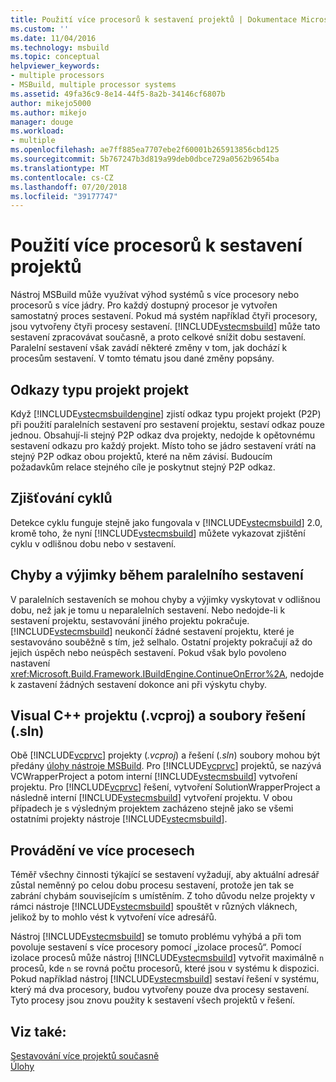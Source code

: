 ```yaml
---
title: Použití více procesorů k sestavení projektů | Dokumentace Microsoftu
ms.custom: ''
ms.date: 11/04/2016
ms.technology: msbuild
ms.topic: conceptual
helpviewer_keywords:
- multiple processors
- MSBuild, multiple processor systems
ms.assetid: 49fa36c9-8e14-44f5-8a2b-34146cf6807b
author: mikejo5000
ms.author: mikejo
manager: douge
ms.workload:
- multiple
ms.openlocfilehash: ae7ff885ea7707ebe2f60001b265913856cbd125
ms.sourcegitcommit: 5b767247b3d819a99deb0dbce729a0562b9654ba
ms.translationtype: MT
ms.contentlocale: cs-CZ
ms.lasthandoff: 07/20/2018
ms.locfileid: "39177747"
---
```

# <a name="use-multiple-processors-to-build-projects"></a>Použití více procesorů k sestavení projektů
Nástroj MSBuild může využívat výhod systémů s více procesory nebo procesorů s více jádry. Pro každý dostupný procesor je vytvořen samostatný proces sestavení. Pokud má systém například čtyři procesory, jsou vytvořeny čtyři procesy sestavení. [!INCLUDE[vstecmsbuild](../extensibility/internals/includes/vstecmsbuild_md.md)] může tato sestavení zpracovávat současně, a proto celkové snížit dobu sestavení. Paralelní sestavení však zavádí některé změny v tom, jak dochází k procesům sestavení. V tomto tématu jsou dané změny popsány.  
  
## <a name="project-to-project-references"></a>Odkazy typu projekt projekt  
 Když [!INCLUDE[vstecmsbuildengine](../msbuild/includes/vstecmsbuildengine_md.md)] zjistí odkaz typu projekt projekt (P2P) při použití paralelních sestavení pro sestavení projektu, sestaví odkaz pouze jednou. Obsahují-li stejný P2P odkaz dva projekty, nedojde k opětovnému sestavení odkazu pro každý projekt. Místo toho se jádro sestavení vrátí na stejný P2P odkaz obou projektů, které na něm závisí. Budoucím požadavkům relace stejného cíle je poskytnut stejný P2P odkaz.  
  
## <a name="cycle-detection"></a>Zjišťování cyklů  
 Detekce cyklu funguje stejně jako fungovala v [!INCLUDE[vstecmsbuild](../extensibility/internals/includes/vstecmsbuild_md.md)] 2.0, kromě toho, že nyní [!INCLUDE[vstecmsbuild](../extensibility/internals/includes/vstecmsbuild_md.md)] můžete vykazovat zjištění cyklu v odlišnou dobu nebo v sestavení.  
  
## <a name="errors-and-exceptions-during-parallel-builds"></a>Chyby a výjimky během paralelního sestavení  
 V paralelních sestaveních se mohou chyby a výjimky vyskytovat v odlišnou dobu, než jak je tomu u neparalelních sestavení. Nebo nedojde-li k sestavení projektu, sestavování jiného projektu pokračuje. [!INCLUDE[vstecmsbuild](../extensibility/internals/includes/vstecmsbuild_md.md)] neukončí žádné sestavení projektu, které je sestavováno souběžně s tím, jež selhalo. Ostatní projekty pokračují až do jejich úspěch nebo neúspěch sestavení. Pokud však bylo povoleno nastavení <xref:Microsoft.Build.Framework.IBuildEngine.ContinueOnError%2A>, nedojde k zastavení žádných sestavení dokonce ani při výskytu chyby.  
  
## <a name="visual-c-project-vcproj-and-solution-sln-files"></a>Visual C++ projektu (.vcproj) a soubory řešení (.sln)  
 Obě [!INCLUDE[vcprvc](../code-quality/includes/vcprvc_md.md)] projekty (*.vcproj*) a řešení (*.sln*) soubory mohou být předány [úlohy nástroje MSBuild](../msbuild/msbuild-task.md). Pro [!INCLUDE[vcprvc](../code-quality/includes/vcprvc_md.md)] projektů, se nazývá VCWrapperProject a potom interní [!INCLUDE[vstecmsbuild](../extensibility/internals/includes/vstecmsbuild_md.md)] vytvoření projektu. Pro [!INCLUDE[vcprvc](../code-quality/includes/vcprvc_md.md)] řešení, vytvoření SolutionWrapperProject a následně interní [!INCLUDE[vstecmsbuild](../extensibility/internals/includes/vstecmsbuild_md.md)] vytvoření projektu. V obou případech je s výsledným projektem zacházeno stejně jako se všemi ostatními projekty nástroje [!INCLUDE[vstecmsbuild](../extensibility/internals/includes/vstecmsbuild_md.md)].  
  
## <a name="multi-process-execution"></a>Provádění ve více procesech  
 Téměř všechny činnosti týkající se sestavení vyžadují, aby aktuální adresář zůstal neměnný po celou dobu procesu sestavení, protože jen tak se zabrání chybám souvisejícím s umístěním. Z toho důvodu nelze projekty v rámci nástroje [!INCLUDE[vstecmsbuild](../extensibility/internals/includes/vstecmsbuild_md.md)] spouštět v různých vláknech, jelikož by to mohlo vést k vytvoření více adresářů.  
  
 Nástroj [!INCLUDE[vstecmsbuild](../extensibility/internals/includes/vstecmsbuild_md.md)] se tomuto problému vyhýbá a při tom povoluje sestavení s více procesory pomocí „izolace procesů“. Pomocí izolace procesů může nástroj [!INCLUDE[vstecmsbuild](../extensibility/internals/includes/vstecmsbuild_md.md)] vytvořit maximálně `n` procesů, kde `n` se rovná počtu procesorů, které jsou v systému k dispozici. Pokud například nástroj [!INCLUDE[vstecmsbuild](../extensibility/internals/includes/vstecmsbuild_md.md)] sestaví řešení v systému, který má dva procesory, budou vytvořeny pouze dva procesy sestavení. Tyto procesy jsou znovu použity k sestavení všech projektů v řešení.  
  
## <a name="see-also"></a>Viz také:  
 [Sestavování více projektů současně](../msbuild/building-multiple-projects-in-parallel-with-msbuild.md)   
 [Úlohy](../msbuild/msbuild-tasks.md)
